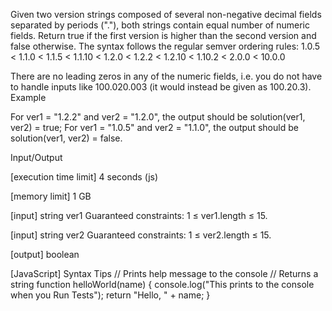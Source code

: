 Given two version strings composed of several non-negative decimal fields separated by periods ("."), both strings contain equal number of numeric fields. Return true if the first version is higher than the second version and false otherwise.
The syntax follows the regular semver ordering rules:
1.0.5 < 1.1.0 < 1.1.5 < 1.1.10 < 1.2.0 < 1.2.2
< 1.2.10 < 1.10.2 < 2.0.0 < 10.0.0

There are no leading zeros in any of the numeric fields, i.e. you do not have to handle inputs like 100.020.003 (it would instead be given as 100.20.3).
Example

For ver1 = "1.2.2" and ver2 = "1.2.0", the output should be
solution(ver1, ver2) = true;
For ver1 = "1.0.5" and ver2 = "1.1.0", the output should be
solution(ver1, ver2) = false.

Input/Output


[execution time limit] 4 seconds (js)


[memory limit] 1 GB


[input] string ver1
Guaranteed constraints:
1 ≤ ver1.length ≤ 15.


[input] string ver2
Guaranteed constraints:
1 ≤ ver2.length ≤ 15.


[output] boolean


[JavaScript] Syntax Tips
// Prints help message to the console
// Returns a string
function helloWorld(name) {
    console.log("This prints to the console when you Run Tests");
    return "Hello, " + name;
}



